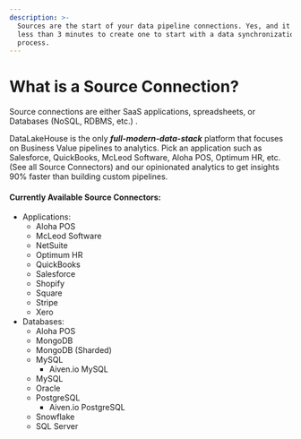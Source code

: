 ```yaml
---
description: >-
  Sources are the start of your data pipeline connections. Yes, and it takes
  less than 3 minutes to create one to start with a data synchronization
  process.
---
```


# What is a Source Connection?

Source connections are either SaaS applications, spreadsheets, or Databases (NoSQL, RDBMS, etc.) .

DataLakeHouse is the only _**full-modern-data-stack**_ platform that focuses on Business Value pipelines to analytics. Pick an application such as Salesforce, QuickBooks, McLeod Software, Aloha POS, Optimum HR, etc. (See all Source Connectors) and our opinionated analytics to get insights 90% faster than building custom pipelines.

#### Currently Available Source Connectors:

* Applications:
  * Aloha POS
  * McLeod Software
  * NetSuite
  * Optimum HR
  * QuickBooks
  * Salesforce
  * Shopify
  * Square
  * Stripe
  * Xero
* Databases:
  * Aloha POS
  * MongoDB
  * MongoDB (Sharded)
  * MySQL
    * Aiven.io MySQL
  * MySQL
  * Oracle
  * PostgreSQL
    * Aiven.io PostgreSQL
  * Snowflake
  * SQL Server
